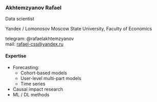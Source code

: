 ### Akhtemzyanov Rafael
Data scientist</br>

Yandex / Lomonosov Moscow State University, Faculty of Economics </br>

telegram: @rafaelakhtemzyanov</br>
mail: rafael-css@yandex.ru</br>

#### Expertise
* Forecasting:
  * Cohort-based models
  * User-level multi-part models
  * Time series
* Causal impact research
* ML / DL methods
